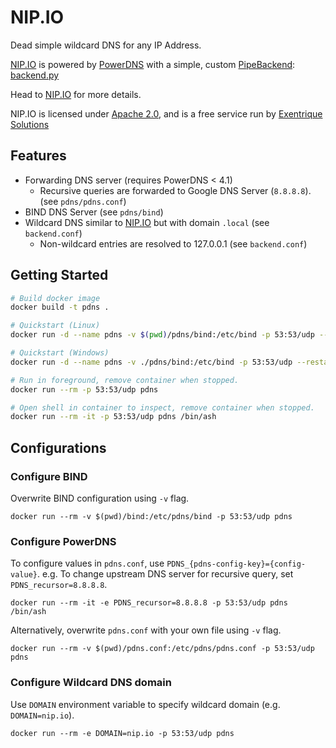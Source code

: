 # NIP.IO

Dead simple wildcard DNS for any IP Address.

[NIP.IO](http://nip.io) is powered by [PowerDNS](https://powerdns.com) with a simple, 
custom [PipeBackend](https://doc.powerdns.com/authoritative/backends/pipe.html): 
[backend.py](nipio/backend.py)

Head to [NIP.IO](http://nip.io) for more details.

NIP.IO is licensed under [Apache 2.0](LICENSE.txt), and is a free service run by
[Exentrique Solutions](http://exentriquesolutions.com)

## Features

* Forwarding DNS server (requires PowerDNS < 4.1)
  * Recursive queries are forwarded to Google DNS Server (`8.8.8.8`). (see `pdns/pdns.conf`)
* BIND DNS Server (see `pdns/bind`)
* Wildcard DNS similar to [NIP.IO](http://nip.io) but with domain `.local` (see `backend.conf`)
  * Non-wildcard entries are resolved to 127.0.0.1 (see `backend.conf`)

## Getting Started

```sh
# Build docker image
docker build -t pdns .

# Quickstart (Linux)
docker run -d --name pdns -v $(pwd)/pdns/bind:/etc/bind -p 53:53/udp --restart=always pdns

# Quickstart (Windows)
docker run -d --name pdns -v ./pdns/bind:/etc/bind -p 53:53/udp --restart=always pdns

# Run in foreground, remove container when stopped.
docker run --rm -p 53:53/udp pdns

# Open shell in container to inspect, remove container when stopped.
docker run --rm -it -p 53:53/udp pdns /bin/ash
```

## Configurations

### Configure BIND

Overwrite BIND configuration using `-v` flag.

```
docker run --rm -v $(pwd)/bind:/etc/pdns/bind -p 53:53/udp pdns
```

### Configure PowerDNS

To configure values in `pdns.conf`, use `PDNS_{pdns-config-key}={config-value}`. e.g. To change upstream DNS server for recursive query, set `PDNS_recursor=8.8.8.8`.

```
docker run --rm -it -e PDNS_recursor=8.8.8.8 -p 53:53/udp pdns /bin/ash
```

Alternatively, overwrite `pdns.conf` with your own file using `-v` flag.

```
docker run --rm -v $(pwd)/pdns.conf:/etc/pdns/pdns.conf -p 53:53/udp pdns
```

### Configure Wildcard DNS domain

Use `DOMAIN` environment variable to specify wildcard domain (e.g. `DOMAIN=nip.io`).

```
docker run --rm -e DOMAIN=nip.io -p 53:53/udp pdns
```